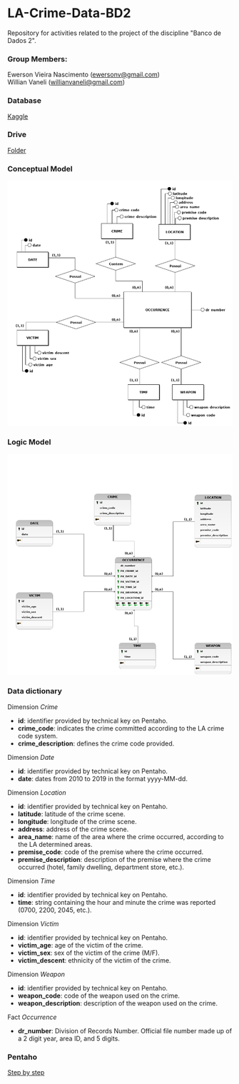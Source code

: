 # LA-Crime-Data-BD2
Repository for activities related to the project of the discipline "Banco de Dados 2". <br>

### Group Members:
Ewerson Vieira Nascimento (ewersonv@gmail.com) <br>
Willian Vaneli (willianvaneli@gmail.com) <br>

### Database
[Kaggle](https://www.kaggle.com/cityofLA/los-angeles-crime-arrest-data) <br>

### Drive
[Folder](https://drive.google.com/drive/folders/1Ew5wzFAtJyR45iBYXEVI1P-biqJlzNMn)

### Conceptual Model
![Conceitual](database-models/Conceptual.png)

### Logic Model
![Logic](database-models/Logic.png)

### Data dictionary
Dimension *Crime*
- <b>id</b>: identifier provided by technical key on Pentaho.
- <b>crime_code</b>: indicates the crime committed according to the LA crime code system.
- <b>crime_description</b>: defines the crime code provided.

Dimension *Date*
- <b>id</b>: identifier provided by technical key on Pentaho.
- <b>date</b>: dates from 2010 to 2019 in the format yyyy-MM-dd.

Dimension *Location*
- <b>id</b>: identifier provided by technical key on Pentaho.
- <b>latitude</b>: latitude of the crime scene.
- <b>longitude</b>: longitude of the crime scene.
- <b>address</b>: address of the crime scene.
- <b>area_name</b>: name of the area where the crime occurred, according to the LA determined areas.
- <b>premise_code</b>: code of the premise where the crime occurred.
- <b>premise_description</b>: description of the premise where the crime occurred (hotel, family dwelling, department store, etc.).

Dimension *Time*
- <b>id</b>: identifier provided by technical key on Pentaho.
- <b>time</b>: string containing the hour and minute the crime was reported (0700, 2200, 2045, etc.).

Dimension *Victim*
- <b>id</b>: identifier provided by technical key on Pentaho.
- <b>victim_age</b>: age of the victim of the crime.
- <b>victim_sex</b>: sex of the victim of the crime (M/F).
- <b>victim_descent</b>: ethnicity of the victim of the crime.

Dimension *Weapon*
- <b>id</b>: identifier provided by technical key on Pentaho.
- <b>weapon_code</b>: code of the weapon used on the crime.
- <b>weapon_description</b>: description of the weapon used on the crime.

Fact *Occurrence*
- <b>dr_number</b>: Division of Records Number. Official file number made up of a 2 digit year, area ID, and 5 digits.

### Pentaho
[Step by step](steps-pentaho/README.md)